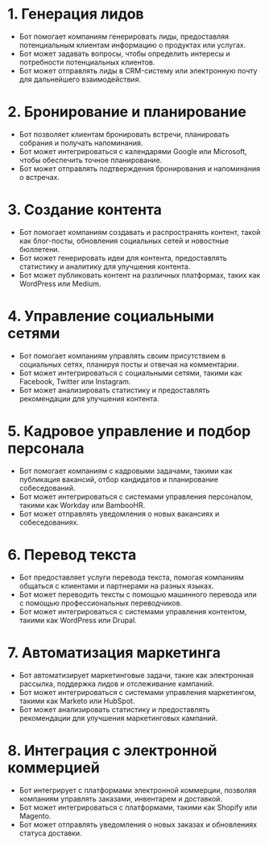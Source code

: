 # 1. Генерация лидов

- Бот помогает компаниям генерировать лиды, предоставляя потенциальным клиентам информацию о продуктах или услугах.
- Бот может задавать вопросы, чтобы определить интересы и потребности потенциальных клиентов.
- Бот может отправлять лиды в CRM-систему или электронную почту для дальнейшего взаимодействия.

# 2. Бронирование и планирование

- Бот позволяет клиентам бронировать встречи, планировать собрания и получать напоминания.
- Бот может интегрироваться с календарями Google или Microsoft, чтобы обеспечить точное планирование.
- Бот может отправлять подтверждения бронирования и напоминания о встречах.

# 3. Создание контента

- Бот помогает компаниям создавать и распространять контент, такой как блог-посты, обновления социальных сетей и новостные бюллетени.
- Бот может генерировать идеи для контента, предоставлять статистику и аналитику для улучшения контента.
- Бот может публиковать контент на различных платформах, таких как WordPress или Medium.

# 4. Управление социальными сетями

- Бот помогает компаниям управлять своим присутствием в социальных сетях, планируя посты и отвечая на комментарии.
- Бот может интегрироваться с социальными сетями, такими как Facebook, Twitter или Instagram.
- Бот может анализировать статистику и предоставлять рекомендации для улучшения контента.

# 5. Кадровое управление и подбор персонала

- Бот помогает компаниям с кадровыми задачами, такими как публикация вакансий, отбор кандидатов и планирование собеседований.
- Бот может интегрироваться с системами управления персоналом, такими как Workday или BambooHR.
- Бот может отправлять уведомления о новых вакансиях и собеседованиях.

# 6. Перевод текста

- Бот предоставляет услуги перевода текста, помогая компаниям общаться с клиентами и партнерами на разных языках.
- Бот может переводить тексты с помощью машинного перевода или с помощью профессиональных переводчиков.
- Бот может интегрироваться с системами управления контентом, такими как WordPress или Drupal.

# 7. Автоматизация маркетинга

- Бот автоматизирует маркетинговые задачи, такие как электронная рассылка, поддержка лидов и отслеживание кампаний.
- Бот может интегрироваться с системами управления маркетингом, такими как Marketo или HubSpot.
- Бот может анализировать статистику и предоставлять рекомендации для улучшения маркетинговых кампаний.

# 8. Интеграция с электронной коммерцией

- Бот интегрирует с платформами электронной коммерции, позволяя компаниям управлять заказами, инвентарем и доставкой.
- Бот может интегрироваться с платформами, такими как Shopify или Magento.
- Бот может отправлять уведомления о новых заказах и обновлениях статуса доставки.
